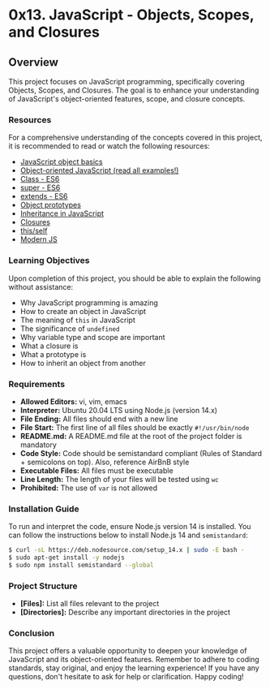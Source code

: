 # 0x13. JavaScript - Objects, Scopes, and Closures

## Overview
This project focuses on JavaScript programming, specifically covering Objects, Scopes, and Closures. The goal is to enhance your understanding of JavaScript's object-oriented features, scope, and closure concepts.

### Resources
For a comprehensive understanding of the concepts covered in this project, it is recommended to read or watch the following resources:
- [JavaScript object basics](#)
- [Object-oriented JavaScript (read all examples!)](#)
- [Class - ES6](#)
- [super - ES6](#)
- [extends - ES6](#)
- [Object prototypes](#)
- [Inheritance in JavaScript](#)
- [Closures](#)
- [this/self](#)
- [Modern JS](#)

### Learning Objectives
Upon completion of this project, you should be able to explain the following without assistance:
- Why JavaScript programming is amazing
- How to create an object in JavaScript
- The meaning of `this` in JavaScript
- The significance of `undefined`
- Why variable type and scope are important
- What a closure is
- What a prototype is
- How to inherit an object from another

### Requirements
- **Allowed Editors:** vi, vim, emacs
- **Interpreter:** Ubuntu 20.04 LTS using Node.js (version 14.x)
- **File Ending:** All files should end with a new line
- **File Start:** The first line of all files should be exactly `#!/usr/bin/node`
- **README.md:** A README.md file at the root of the project folder is mandatory
- **Code Style:** Code should be semistandard compliant (Rules of Standard + semicolons on top). Also, reference AirBnB style
- **Executable Files:** All files must be executable
- **Line Length:** The length of your files will be tested using `wc`
- **Prohibited:** The use of `var` is not allowed

### Installation Guide
To run and interpret the code, ensure Node.js version 14 is installed. You can follow the instructions below to install Node.js 14 and `semistandard`:
```bash
$ curl -sL https://deb.nodesource.com/setup_14.x | sudo -E bash -
$ sudo apt-get install -y nodejs
$ sudo npm install semistandard --global
```

### Project Structure
- **[Files]:** List all files relevant to the project
- **[Directories]:** Describe any important directories in the project

### Conclusion
This project offers a valuable opportunity to deepen your knowledge of JavaScript and its object-oriented features. Remember to adhere to coding standards, stay original, and enjoy the learning experience! If you have any questions, don't hesitate to ask for help or clarification. Happy coding!
